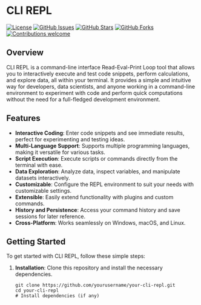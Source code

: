 # CLI REPL

[![License](https://img.shields.io/badge/license-MIT-blue.svg)](https://github.com/yourusername/your-cli-repl/blob/main/LICENSE)
[![GitHub Issues](https://img.shields.io/github/issues/yourusername/your-cli-repl)](https://github.com/yourusername/your-cli-repl/issues)
[![GitHub Stars](https://img.shields.io/github/stars/yourusername/your-cli-repl)](https://github.com/yourusername/your-cli-repl/stargazers)
[![GitHub Forks](https://img.shields.io/github/forks/yourusername/your-cli-repl)](https://github.com/yourusername/your-cli-repl/network/members)
[![Contributions welcome](https://img.shields.io/badge/contributions-welcome-brightgreen.svg)](CONTRIBUTING.md)

## Overview

CLI REPL is a command-line interface Read-Eval-Print Loop tool that allows you to interactively execute and test code snippets, perform calculations, and explore data, all within your terminal. It provides a simple and intuitive way for developers, data scientists, and anyone working in a command-line environment to experiment with code and perform quick computations without the need for a full-fledged development environment.

## Features

- **Interactive Coding**: Enter code snippets and see immediate results, perfect for experimenting and testing ideas.
- **Multi-Language Support**: Supports multiple programming languages, making it versatile for various tasks.
- **Script Execution**: Execute scripts or commands directly from the terminal with ease.
- **Data Exploration**: Analyze data, inspect variables, and manipulate datasets interactively.
- **Customizable**: Configure the REPL environment to suit your needs with customizable settings.
- **Extensible**: Easily extend functionality with plugins and custom commands.
- **History and Persistence**: Access your command history and save sessions for later reference.
- **Cross-Platform**: Works seamlessly on Windows, macOS, and Linux.

## Getting Started

To get started with CLI REPL, follow these simple steps:

1. **Installation**: Clone this repository and install the necessary dependencies.
   ```shell
   git clone https://github.com/yourusername/your-cli-repl.git
   cd your-cli-repl
   # Install dependencies (if any)
